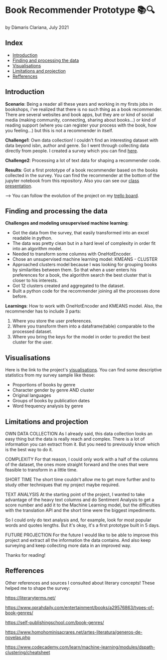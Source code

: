 # Book Recommender Prototype 📚🔍
by Dàmaris Clariana, July 2021

## Index

- [Introduction](#introduction)
- [Finding and processing the data](#finding-and-processing-the-data)
- [Visualisations](#visualisations)
- [Limitations and projection](#limitations-and-projection)
- [Refferences](#refferences)


## Introduction

__Scenario__: Being a reader all these years and working in my firsts jobs in bookshops, i've realized that there is no such thing as a book recommender. There are several websites and book apps, but they are or kind of social media (making community, connecting, sharing about books...) or kind of reading support (where you can register your process with the book, how you feeling...) but this is not a recommender in itself.

__Challenge1__: Own data collection! I couldn't find an interesting dataset with data beyond isbn, author and genre. So I went through collecting data directly from people. I created a survey which you can find [here](https://forms.gle/z6HBgGfnrAy81Dtn9). 

__Challenge2__: Processing a lot of text data for shaping a recommender code.

__Results__: Got a first prototype of a book recommender based on the books collected in the survey. You can find the recommender at the bottom of the jupyter notebook from this repository. Also you can see our [class presentation](https://drive.google.com/file/d/1JxLL0juF8P0MnpJ2_gK-u50TGUQVsIao/view?usp=sharing).

--> You can follow the evolution of the project on my [trello board](https://trello.com/b/fhAYHpFb/book-recommender).




## Finding and processing the data 


__Challenges and modeling unsupervised machine learning__:
- Got the data from the survey, that easily transformed into an excel readable in python. 
- The data was pretty clean but in a hard level of complexity in order fit into an algorithm model.
- Needed to transform some columns with OneHotEncoder.
- Chose an unsupervised machine learning model: KMEANS - CLUSTER
- Approached clusters model because I was looking for grouping books by similarities between them. So that when a user enters his preferences for a book, the algorithm search the best cluster that is closer to his interests.
- Got 12 clusters created and aggregated to the dataset.
- Built a python code for the recommender joining all the processes done before. 


__Learnings__: How to work with OneHotEncoder and KMEANS model. Also, the recommender has to include 3 parts: 
1. Where you store the user preferences.
2. Where you transform them into a dataframe(table) comparable to the processed dataset.
3. Where you bring the keys for the model in order to predict the best cluster for the user.  




## Visualisations

Here is the link to the project's [visualisations](https://public.tableau.com/app/profile/d.maris.clariana/viz/Bookrecommendervisuals/Proportionsforgenres?publish=yes).
You can find some descriptive statistics from my survey sample like these:
- Proportions of books by genre
- Character gender by genre AND cluster
- Original languages
- Groups of books by publication dates
- Word frequency analysis by genre


## Limitations and projection

OWN DATA COLLECTION
As I already said, this data collection looks an easy thing but the data is really reach and complex. There is a lot of information you can extract from it. 
But you need to previously know which is the best way to do it. 

COMPLEXITY
For that reason, I could only work with a half of the columns of the dataset, the ones more straight forward and the ones that were feasible to transform in a little time.

SHORT TIME
The short time couldn't allow me to get more further and to study other techniques that my project maybe required.

TEXT ANALYSIS
At the starting point of the project, I wanted to take advantage of the heavy text columns and do Sentiment Analysis to get a score number and add it to the Machine Learning model, but the difficulties with the translation API and the short time were the biggest impediments.

So I could only do text analysis and, for example, look for most popular words and quotes lengths. But it's okay, it's a first prototype built in 5 days.



FUTURE PROJECTION
For the future I would like to be able to improve this project and extract all the information the data contains. And also keep surveying and keep collecting more data in an improved way.




Thanks for reading!

## Refferences

Other references and sources I consulted about literary concepts! These helped me to shape the survey:

https://literaryterms.net/

https://www.oprahdaily.com/entertainment/books/a29576863/types-of-book-genres/

https://self-publishingschool.com/book-genres/

https://www.homohominisacrares.net/artes-literatura/generos-de-novelas.php

https://www.codecademy.com/learn/machine-learning/modules/dspath-clustering/cheatsheet

